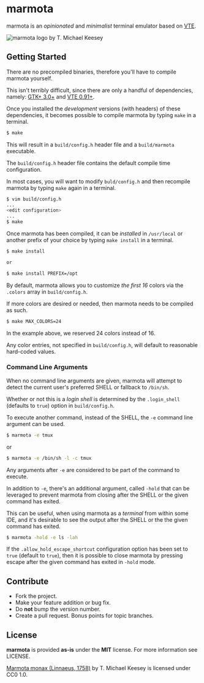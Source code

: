 marmota
=======
marmota is an _opinionated_ and _minimalist_ terminal emulator based on [VTE][1].

![marmota logo by T. Michael Keesey](marmota.png)

Getting Started
---------------
There are no precompiled binaries, therefore you'll have to compile marmota yourself.

This isn't terribly difficult, since there are only a handful of dependencies,
namely: [GTK+ 3.0+][2] and [VTE 0.91+][1].

Once you installed the _development_ versions (with headers) of these dependencies,
it becomes possible to compile marmota by typing `make` in a terminal.

```bash
$ make
```

This will result in a `build/config.h` header file and a `build/marmota` executable.

The `build/config.h` header file contains the default compile time configuration.

In most cases, you will want to modify `buld/config.h` and then recompile marmota
by typing `make` again in a terminal.

```bash
$ vim build/config.h
...
<edit configuration>
...
$ make
```

Once marmota has been compiled, it can be _installed_ in `/usr/local` or
another prefix of your choice by typing `make install` in a terminal.

```bash
$ make install

or

$ make install PREFIX=/opt
```

By default, marmota allows you to customize _the first 16_ colors via the
`.colors` array in `build/config.h`.

If more colors are desired or needed, then marmota needs to be compiled as such.

```bash
$ make MAX_COLORS=24
```

In the example above, we reserved 24 colors instead of 16.

Any color entries, not specified in `build/config.h`, will default to reasonable
hard-coded values.

### Command Line Arguments
When no command line arguments are given, marmota will attempt to detect the current
user's preferred SHELL or fallback to `/bin/sh`.

Whether or not this is a _login shell_ is determined by the `.login_shell`
(defaults to `true`) option in `build/config.h`.

To execute another command, instead of the SHELL, the `-e` command
line argument can be used.

```bash
$ marmota -e tmux
```

or

```bash
$ marmota -e /bin/sh -l -c tmux
```

Any arguments after `-e` are considered to be part of the command to execute.

In addition to `-e`, there's an additional argument, called `-hold` that can be
leveraged to prevent marmota from closing after the SHELL or the given command has
exited.

This can be useful, when using marmota as a _terminal_ from within some IDE, and
it's desirable to see the output after the SHELL or the the given command has
exited.

```bash
$ marmota -hold -e ls -lah
```

If the `.allow_hold_escape_shortcut` configuration option has been set to `true`
(default to `true`), then it is possible to close marmota by pressing escape
after the given command has exited in `-hold` mode.

Contribute
----------
* Fork the project.
* Make your feature addition or bug fix.
* Do **not** bump the version number.
* Create a pull request. Bonus points for topic branches.

License
-------
**marmota** is provided **as-is** under the **MIT** license.
For more information see LICENSE.

[Marmota monax (Linnaeus, 1758)][3] by T. Michael Keesey is licensed under CC0 1.0.

[1]: https://gitlab.gnome.org/GNOME/vte
[2]: https://www.gtk.org/
[3]: http://phylopic.org/image/eee50efb-40dc-47d0-b2cb-52a14a5e0e51/
